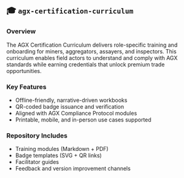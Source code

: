 ## 🎓 `agx-certification-curriculum`
### Overview
The AGX Certification Curriculum delivers role-specific training and onboarding for miners, aggregators, assayers, and inspectors. This curriculum enables field actors to understand and comply with AGX standards while earning credentials that unlock premium trade opportunities.

### Key Features
- Offline-friendly, narrative-driven workbooks
- QR-coded badge issuance and verification
- Aligned with AGX Compliance Protocol modules
- Printable, mobile, and in-person use cases supported

### Repository Includes
- Training modules (Markdown + PDF)
- Badge templates (SVG + QR links)
- Facilitator guides
- Feedback and version improvement channels
